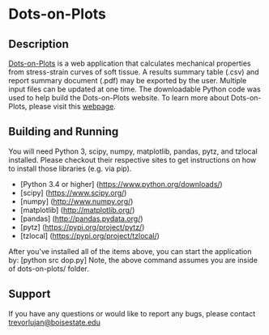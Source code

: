 # Dots-on-Plots

## Description
[Dots-on-Plots](https://ntm.boisestate.edu/dots-on-plots/) is a web application that calculates mechanical properties from stress-strain curves of soft tissue. A results summary table (.csv) and report summary document (.pdf) may be exported by the user. Multiple input files can be updated at one time. The downloadable Python code
was used to help build the Dots-on-Plots website. To learn more about Dots-on-Plots, please visit this [webpage](https://www.boisestate.edu/coen-ntm/technology/dots-on-plots/).<br/>

## Building and Running
You will need Python 3, scipy, numpy, matplotlib, pandas, pytz, and tzlocal installed. Please checkout their respective sites to get instructions on how to install those libraries (e.g. via pip).

- [Python 3.4 or higher] (https://www.python.org/downloads/)
- [scipy] (https://www.scipy.org/)
- [numpy] (http://www.numpy.org/)
- [matplotlib] (http://matplotlib.org/)
- [pandas] (http://pandas.pydata.org/)
- [pytz] (https://pypi.org/project/pytz/)
- [tzlocal] (https://pypi.org/project/tzlocal/)

After you've installed all of the items above, you can start the application by: [python src dop.py] Note, the above command assumes you are inside of dots-on-plots/ folder.

## Support
If you have any questions or would like to report any bugs, please contact trevorlujan@boisestate.edu
